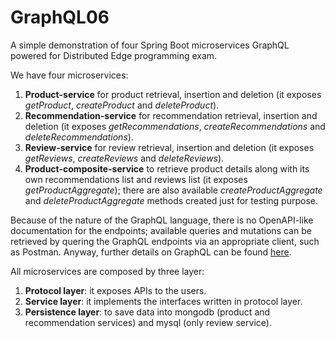 # GraphQL06
A simple demonstration of four Spring Boot microservices GraphQL powered for Distributed Edge programming exam.

We have four microservices:

1. **Product-service** for product retrieval, insertion and deletion (it exposes *getProduct*, *createProduct* and *deleteProduct*).
2. **Recommendation-service** for recommendation retrieval, insertion and deletion (it exposes *getRecommendations*, *createRecommendations* and *deleteRecommendations*).
3. **Review-service** for review retrieval, insertion and deletion (it exposes *getReviews*, *createReviews* and *deleteReviews*).
4. **Product-composite-service** to retrieve product details along with its own recommendations list and reviews list (it exposes *getProductAggregate*); there are also available *createProductAggregate* and *deleteProductAggregate* methods created just for testing purpose.

Because of the nature of the GraphQL language, there is no OpenAPI-like documentation for the endpoints; available queries and mutations can be retrieved by quering the GraphQL endpoints via an appropriate client, such as Postman.
Anyway, further details on GraphQL can be found [here](https://github.com/AlfaSierra92/GraphQL06/blob/release/GraphQL.md).

All microservices are composed by three layer:
1. **Protocol layer**: it exposes APIs to the users.
2. **Service layer**: it implements the interfaces written in protocol layer.
3. **Persistence layer**: to save data into mongodb (product and recommendation services) and mysql (only review service).


